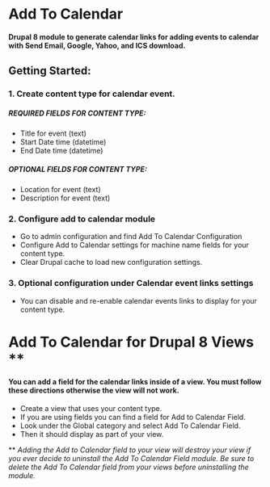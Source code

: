 # Add To Calendar

#### Drupal 8 module to generate calendar links for adding events to calendar with Send Email, Google, Yahoo, and ICS download.

## Getting Started:
### 1. Create content type for calendar event.
##### REQUIRED FIELDS FOR CONTENT TYPE:
* Title for event (text)
* Start Date time (datetime)
* End Date time (datetime)

##### OPTIONAL FIELDS FOR CONTENT TYPE:
* Location for event (text)
* Description for event (text)

### 2. Configure add to calendar module
* Go to admin configuration and find Add To Calendar Configuration
* Configure Add to Calendar settings for machine name fields for your content type.
* Clear Drupal cache to load new configuration settings.

### 3. Optional configuration under Calendar event links settings
* You can disable and re-enable calendar events links to display for your content type.

# Add To Calendar for Drupal 8 Views **

#### You can add a field for the calendar links inside of a view. You must follow these directions otherwise the view will not work.
* Create a view that uses your content type.
* If you are using fields you can find a field for Add to Calendar Field.
* Look under the Global category and select Add To Calendar Field.
* Then it should display as part of your view.

** *Adding the Add to Calendar field to your view will destroy your view if you ever decide to uninstall the Add To Calendar Field module. Be sure to delete the Add To Calendar field from your views before uninstalling the module.* 

